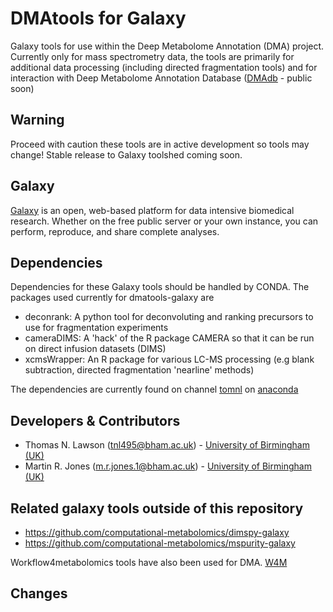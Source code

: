 DMAtools for Galaxy
========================
Galaxy tools for use within the Deep Metabolome Annotation (DMA) project. Currently only for mass spectrometry data, the tools are primarily for additional data processing (including directed fragmentation tools) and for interaction with Deep Metabolome Annotation Database ([DMAdb](https://github.com/computational-metabolomics/dmadb) -  public soon)

Warning
------
Proceed with caution these tools are in active development so tools may change! Stable release to Galaxy toolshed coming soon.

Galaxy
------
[Galaxy](https://galaxyproject.org/) is an open, web-based platform for data intensive biomedical research. Whether on the free public server or your own instance, you can perform, reproduce, and share complete analyses. 

Dependencies
------
Dependencies for these Galaxy tools should be handled by CONDA. The packages used currently for dmatools-galaxy are 

* deconrank: A python tool for deconvoluting and ranking precursors to use for fragmentation experiments
* cameraDIMS: A 'hack' of the R package CAMERA so that it can be run on direct infusion datasets (DIMS)
* xcmsWrapper: An R package for various LC-MS processing (e.g blank subtraction, directed fragmentation 'nearline' methods)

The dependencies are currently found on channel  [tomnl](https://anaconda.org/tomnl/r-xcmswrapper) on [anaconda](https://anaconda.org/tomnl/r-xcmswrapper)

Developers & Contributors
-------------------------
 - Thomas N. Lawson (tnl495@bham.ac.uk) - [University of Birmingham (UK)](http://www.birmingham.ac.uk/index.aspx) 
 - Martin R. Jones (m.r.jones.1@bham.ac.uk) - [University of Birmingham (UK)](http://www.birmingham.ac.uk/index.aspx)

Related galaxy tools outside of this repository
-------------------------
 -  https://github.com/computational-metabolomics/dimspy-galaxy
 -  https://github.com/computational-metabolomics/mspurity-galaxy

Workflow4metabolomics tools have also been used for DMA. [W4M](http://workflow4metabolomics.org/)



Changes
-------

